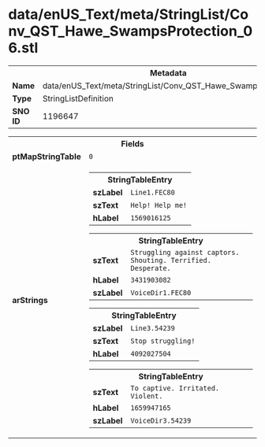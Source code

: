 <h1>data/enUS_Text/meta/StringList/Conv_QST_Hawe_SwampsProtection_06.stl</h1><table><tr><th colspan="100%">Metadata</th></tr><tr><td><b>Name</b></td><td>data/enUS_Text/meta/StringList/Conv_QST_Hawe_SwampsProtection_06.stl</td></tr><tr><td><b>Type</b></td><td>StringListDefinition</td></tr><tr><td><b>SNO ID</b></td><td>1196647</td></tr></table>

<table><tr><th colspan="100%">Fields</th></tr><tr><td><b>ptMapStringTable</b></td><td><code>0</code></td></tr><tr><td><b>arStrings</b></td><td><table><tr><th colspan="100%">StringTableEntry</th></tr><tr><td><b>szLabel</b></td><td><code>Line1.FEC80</code></td></tr><tr><td><b>szText</b></td><td><code>Help! Help me!</code></td></tr><tr><td><b>hLabel</b></td><td><code>1569016125</code></td></tr></table>


<table><tr><th colspan="100%">StringTableEntry</th></tr><tr><td><b>szText</b></td><td><code>Struggling against captors. Shouting. Terrified. Desperate.</code></td></tr><tr><td><b>hLabel</b></td><td><code>3431903082</code></td></tr><tr><td><b>szLabel</b></td><td><code>VoiceDir1.FEC80</code></td></tr></table>


<table><tr><th colspan="100%">StringTableEntry</th></tr><tr><td><b>szLabel</b></td><td><code>Line3.54239</code></td></tr><tr><td><b>szText</b></td><td><code>Stop struggling!</code></td></tr><tr><td><b>hLabel</b></td><td><code>4092027504</code></td></tr></table>


<table><tr><th colspan="100%">StringTableEntry</th></tr><tr><td><b>szText</b></td><td><code>To captive. Irritated. Violent.</code></td></tr><tr><td><b>hLabel</b></td><td><code>1659947165</code></td></tr><tr><td><b>szLabel</b></td><td><code>VoiceDir3.54239</code></td></tr></table>


</td></tr></table>

